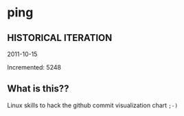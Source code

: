 # ping

## HISTORICAL ITERATION
2011-10-15

Incremented: 5248

## What is this?? 
Linux skills to hack the github commit visualization chart `;-)`
